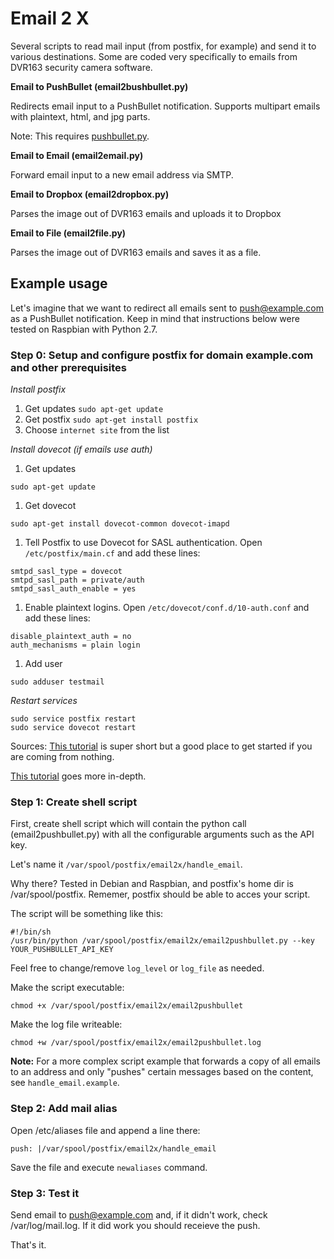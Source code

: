 # Email 2 X

Several scripts to read mail input (from postfix, for example) and send it to various destinations. Some are coded very specifically to emails from DVR163 security camera software. 

**Email to PushBullet (email2bushbullet.py)**

Redirects email input to a PushBullet notification. Supports multipart emails with plaintext, html, and jpg parts. 

Note: This requires [pushbullet.py](https://github.com/rbrcsk/pushbullet.py).

**Email to Email (email2email.py)**

Forward email input to a new email address via SMTP. 

**Email to Dropbox (email2dropbox.py)**

Parses the image out of DVR163 emails and uploads it to Dropbox

**Email to File (email2file.py)**

Parses the image out of DVR163 emails and saves it as a file. 

## Example usage

Let's imagine that we want to redirect all emails sent to push@example.com as a PushBullet notification. Keep in mind that instructions below were tested on Raspbian with Python 2.7. 

### Step 0: Setup and configure postfix for domain example.com and other prerequisites

*Install postfix*
1. Get updates
`sudo apt-get update`
1. Get postfix
`sudo apt-get install postfix`
1. Choose `internet site` from the list

*Install dovecot (if emails use auth)*
1. Get updates
```
sudo apt-get update
```
1. Get dovecot
```
sudo apt-get install dovecot-common dovecot-imapd
```
1. Tell Postfix to use Dovecot for SASL authentication. Open `/etc/postfix/main.cf` and add these lines:
```
smtpd_sasl_type = dovecot
smtpd_sasl_path = private/auth
smtpd_sasl_auth_enable = yes
```
1. Enable plaintext logins. Open `/etc/dovecot/conf.d/10-auth.conf` and add these lines: 
```
disable_plaintext_auth = no
auth_mechanisms = plain login
```
1. Add user
```
sudo adduser testmail
```

*Restart services*
```
sudo service postfix restart
sudo service dovecot restart
```

Sources: 
[This tutorial](https://www.stewright.me/2012/09/tutorial-install-postfix-to-allow-outgoing-email-on-raspberry-pi/) is super short but a good place to get started if you are coming from nothing. 

[This tutorial](https://samhobbs.co.uk/2013/12/raspberry-pi-email-server-part-1-postfix) goes more in-depth. 

### Step 1: Create shell script

First, create shell script which will contain the python call (email2pushbullet.py) with all the configurable arguments such as the API key. 

Let's name it `/var/spool/postfix/email2x/handle_email`.

Why there? Tested in Debian and Raspbian, and postfix's home dir is /var/spool/postfix.
Rememer, postfix should be able to acces your script.

The script will be something like this:

```
#!/bin/sh
/usr/bin/python /var/spool/postfix/email2x/email2pushbullet.py --key YOUR_PUSHBULLET_API_KEY 
```
Feel free to change/remove `log_level` or `log_file` as needed.

Make the script executable:

```
chmod +x /var/spool/postfix/email2x/email2pushbullet
```

Make the log file writeable:

```
chmod +w /var/spool/postfix/email2x/email2pushbullet.log
```

**Note:** For a more complex script example that forwards a copy of all emails to an address and only "pushes" certain messages based on the content, see  `handle_email.example`.


### Step 2: Add mail alias

Open /etc/aliases file and append a line there:

```
push: |/var/spool/postfix/email2x/handle_email
```
Save the file and execute `newaliases` command.


### Step 3: Test it

Send email to push@example.com and, if it didn't work, check /var/log/mail.log. If it did work you should receieve the push. 

That's it.
